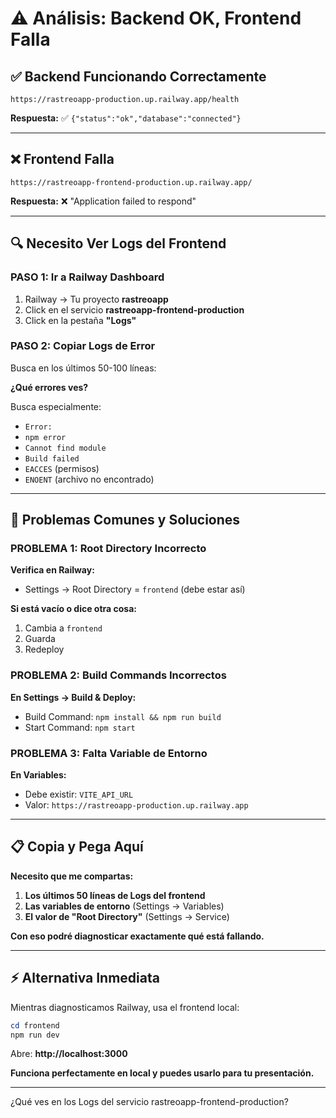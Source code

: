 # ⚠️ Análisis: Backend OK, Frontend Falla

## ✅ Backend Funcionando Correctamente

```
https://rastreoapp-production.up.railway.app/health
```
**Respuesta:** ✅ `{"status":"ok","database":"connected"}`

---

## ❌ Frontend Falla

```
https://rastreoapp-frontend-production.up.railway.app/
```
**Respuesta:** ❌ "Application failed to respond"

---

## 🔍 Necesito Ver Logs del Frontend

### PASO 1: Ir a Railway Dashboard

1. Railway → Tu proyecto **rastreoapp**
2. Click en el servicio **rastreoapp-frontend-production**
3. Click en la pestaña **"Logs"**

### PASO 2: Copiar Logs de Error

Busca en los últimos 50-100 líneas:

**¿Qué errores ves?**

Busca especialmente:
- `Error:`
- `npm error`
- `Cannot find module`
- `Build failed`
- `EACCES` (permisos)
- `ENOENT` (archivo no encontrado)

---

## 🎯 Problemas Comunes y Soluciones

### PROBLEMA 1: Root Directory Incorrecto

**Verifica en Railway:**
- Settings → Root Directory = `frontend` (debe estar así)

**Si está vacío o dice otra cosa:**
1. Cambia a `frontend`
2. Guarda
3. Redeploy

### PROBLEMA 2: Build Commands Incorrectos

**En Settings → Build & Deploy:**
- Build Command: `npm install && npm run build`
- Start Command: `npm start`

### PROBLEMA 3: Falta Variable de Entorno

**En Variables:**
- Debe existir: `VITE_API_URL`
- Valor: `https://rastreoapp-production.up.railway.app`

---

## 📋 Copia y Pega Aquí

**Necesito que me compartas:**

1. **Los últimos 50 líneas de Logs del frontend**
2. **Las variables de entorno** (Settings → Variables)
3. **El valor de "Root Directory"** (Settings → Service)

**Con eso podré diagnosticar exactamente qué está fallando.**

---

## ⚡ Alternativa Inmediata

Mientras diagnosticamos Railway, usa el frontend local:

```powershell
cd frontend
npm run dev
```

Abre: **http://localhost:3000**

**Funciona perfectamente en local y puedes usarlo para tu presentación.**

---

¿Qué ves en los Logs del servicio rastreoapp-frontend-production?

